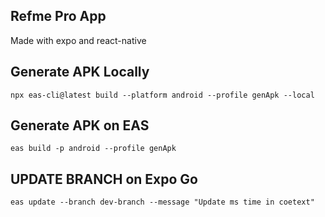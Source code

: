 ## Refme Pro App
Made with expo and react-native

## Generate APK Locally
``npx eas-cli@latest build --platform android --profile genApk --local``

## Generate APK on EAS
``eas build -p android --profile genApk``

## UPDATE BRANCH on Expo Go
``eas update --branch dev-branch --message "Update ms time in coetext"``